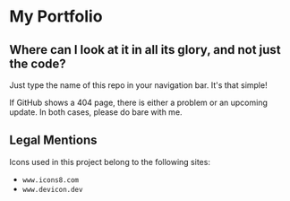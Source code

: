 # My Portfolio

## Where can I look at it in all its glory, and not just the code?

Just type the name of this repo in your navigation bar. It's that simple!

If GitHub shows a 404 page, there is either a problem or an upcoming update. In both cases, please do bare with me.

## Legal Mentions

Icons used in this project belong to the following sites:
- `www.icons8.com`
- `www.devicon.dev`